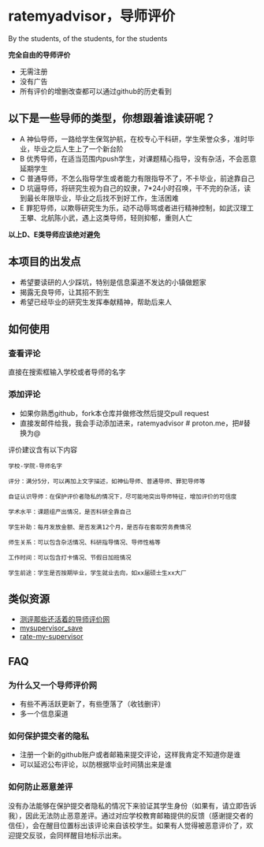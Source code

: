# ratemyadvisor，导师评价

By the students, of the students, for the students

**完全自由的导师评价**
- 无需注册
- 没有广告
- 所有评价的增删改查都可以通过github的历史看到

## 以下是一些导师的类型，你想跟着谁读研呢？
- A 神仙导师，一路给学生保驾护航，在校专心干科研，学生荣誉众多，准时毕业，毕业之后人生上了一个新台阶
- B 优秀导师，在适当范围内push学生，对课题精心指导，没有杂活，不会恶意延期学生
- C 普通导师，不怎么指导学生或者能力有限指导不了，不卡毕业，前途靠自己
- D 坑逼导师，将研究生视为自己的奴隶，7*24小时召唤，干不完的杂活，读到最长年限毕业，毕业之后找不到好工作，生活困难
- E 罪犯导师，以欺辱研究生为乐，动不动辱骂或者进行精神控制，如武汉理工王攀、北航陈小武，遇上这类导师，轻则抑郁，重则人亡

**以上D、E类导师应该绝对避免**

## 本项目的出发点
- 希望要读研的人少踩坑，特别是信息渠道不发达的小镇做题家
- 揭露无良导师，让其招不到生
- 希望已经毕业的研究生发挥奉献精神，帮助后来人


## 如何使用

### 查看评论
直接在搜索框输入学校或者导师的名字

### 添加评论
- 如果你熟悉github，fork本仓库并做修改然后提交pull request
- 直接发邮件给我，我会手动添加进来，ratemyadvisor # proton.me，把#替换为@

评价建议含有以下内容
```
学校-学院-导师名字

评分：满分5分，可以再加上文字描述，如神仙导师、普通导师、罪犯导师等

自证认识导师：在保护评价者隐私的情况下，尽可能地突出导师特征，增加评价的可信度

学术水平：课题组产出情况，是否科研全靠自己

学生补助：每月发放金额、是否发满12个月，是否存在套取劳务费情况

师生关系：可以包含杂活情况、科研指导情况、导师性格等

工作时间：可以包含打卡情况、节假日加班情况

学生前途：学生是否按期毕业，学生就业去向，如xx届硕士生xx大厂
```

## 类似资源
- [测评那些还活着的导师评价网](https://zhuanlan.zhihu.com/p/514592085)
- [mysupervisor_save](https://github.com/wangzhiye-tiancai/mysupervisor_save)
- [rate-my-supervisor](https://github.com/apachecn/rate-my-supervisor)

## FAQ
### 为什么又一个导师评价网
- 有些不再活跃更新了，有些堕落了（收钱删评）
- 多一个信息渠道

### 如何保护提交者的隐私
- 注册一个新的github账户或者邮箱来提交评论，这样我肯定不知道你是谁
- 可以延迟公布评论，以防根据毕业时间猜出来是谁

### 如何防止恶意差评
没有办法能够在保护提交者隐私的情况下来验证其学生身份（如果有，请立即告诉我），因此无法防止恶意差评。通过对应学校教育邮箱提供的反馈（感谢提交者的信任），会在醒目位置标出该评论来自该校学生。如果有人觉得被恶意评价了，欢迎提交反驳，会同样醒目地标示出来。


